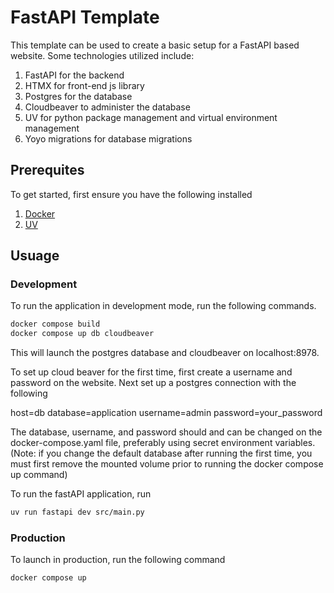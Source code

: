 # FastAPI Template

This template can be used to create a basic setup for a FastAPI based website.
Some technologies utilized include:

1. FastAPI for the backend
1. HTMX for front-end js library
1. Postgres for the database
1. Cloudbeaver to administer the database
1. UV for python package management and virtual environment management
1. Yoyo migrations for database migrations

## Prerequites

To get started, first ensure you have the following installed

1. [Docker](https://docs.docker.com/engine/install/)
1. [UV](https://docs.astral.sh/uv/guides/install-python/)

## Usuage

### Development

To run the application in development mode, run the following commands.

```bash
docker compose build
docker compose up db cloudbeaver
```

This will launch the postgres database and cloudbeaver on localhost:8978.

To set up cloud beaver for the first time, first create a username and password on the website.
Next set up a postgres connection with the following

host=db
database=application
username=admin
password=your_password

The database, username, and password should and can be changed on the docker-compose.yaml file, preferably using secret environment variables.
(Note: if you change the default database after running the first time, you must first remove the mounted volume prior to running the docker compose up command)

To run the fastAPI application, run

```bash
uv run fastapi dev src/main.py
```

### Production

To launch in production, run the following command

```bash
docker compose up
```
